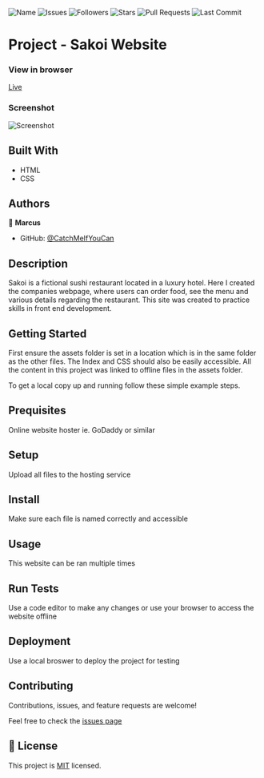 ![Name](https://img.shields.io/badge/Marcus-Developer-red?style=for-the-badge)
![Issues](https://img.shields.io/github/issues/cachemegifyoucan/sakoiwebsite?style=for-the-badge)
![Followers](https://img.shields.io/github/followers/cachemegifyoucan?style=for-the-badge)
![Stars](https://img.shields.io/github/stars/cachemegifyoucan?style=for-the-badge)
![Pull Requests](https://img.shields.io/github/issues-pr/cachemegifyoucan/sakoiwebsite?style=for-the-badge)
![Last Commit](https://img.shields.io/github/last-commit/cachemegifyoucan/sakoiwebsite/main?style=for-the-badge)


# Project - Sakoi Website


### View in browser
[Live](https://cachemegifyoucan.github.io/SakoiWebsite/)

### Screenshot
![Screenshot](./screenshot.png)

## Built With

- HTML
- CSS

## Authors

👤 **Marcus**

- GitHub: [@CatchMeIfYouCan](https://github.com/CacheMeGifYouCan)

## Description

Sakoi is a fictional sushi restaurant located in a luxury hotel. Here I created the companies webpage, where users can order food, see the menu and various details regarding the restaurant. This site was created to practice skills in front end development. 

## Getting Started

First ensure the assets folder is set in a location which is in the same folder as the other files. The Index and CSS should also be easily accessible. All the content in this project was linked to offline files in the assets folder.

To get a local copy up and running follow these simple example steps.

## Prequisites

Online website hoster ie. GoDaddy or similar

## Setup

Upload all files to the hosting service

## Install

Make sure each file is named correctly and accessible

## Usage

This website can be ran multiple times

## Run Tests

Use a code editor to make any changes or use your browser to access the website offline

## Deployment

Use a local broswer to deploy the project for testing

## Contributing

Contributions, issues, and feature requests are welcome!

Feel free to check the [issues page](https://github.com/Greg0109/NewsWeek/issues)

## 📝 License

This project is [MIT](LICENSE) licensed.
